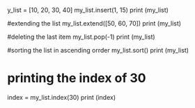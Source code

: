 y_list = [10, 20, 30, 40]
my_list.insert(1, 15)
print (my_list)

#extending the list
my_list.extend([50, 60, 70])
print (my_list)

#deleting the last item
my_list.pop(-1)
print (my_list)

#sorting the list in ascending orrder 
my_list.sort()
print (my_list)

# printing the index of 30
index = my_list.index(30)
print (index)
